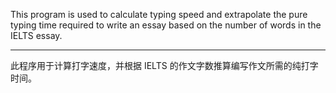This program is used to calculate typing speed and extrapolate the pure typing time required to write an essay based on the number of words in the IELTS essay.

---

此程序用于计算打字速度，并根据 IELTS 的作文字数推算编写作文所需的纯打字时间。
